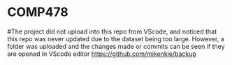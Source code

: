 # COMP478
#The project did not upload into this repo from VScode, and noticed that this repo was never updated due to the dataset being too large. However, a folder was uploaded and the changes made or commits can be seen if they are opened in VScode editor
https://github.com/mikenkie/backup
